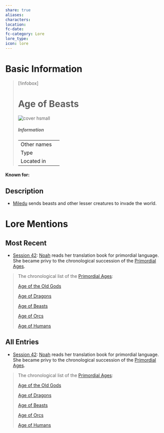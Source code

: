 ```yaml
---
share: true
aliases: 
characters: 
location: 
fc-date: 
fc-category: Lore
lore_type: 
icon: lore
---
```

# Basic Information
> [!infobox]
> # Age of Beasts
> ![cover hsmall](insertimage.png)
> ##### Information
> |   |  |
> | ---- | ---- |
> | Other names | |
> | Type||
> | Located in | |
#### Known for:
## Description
- [Miledu](../../../Miledu.md) sends beasts and other lesser creatures to invade the world.
# Lore Mentions
## Most Recent
- [Session 42](../../Session%20Log/Session%2042.md): [Noah](Noah%20Skie.md) reads her translation book for primordial language. She became privy to the chronological succession of the [Primordial Ages](Primordial%20Ages.md).
> The chronological list of the [Primordial Ages](Primordial%20Ages.md):
>
> [Age of the Old Gods](Age%20of%20the%20Old%20Gods.md)
>
> [Age of Dragons](Age%20of%20Dragons.md)
>
> [Age of Beasts](Age%20of%20Beasts.md)
>
> [Age of Orcs](Age%20of%20Orcs.md)
>
> [Age of Humans](Age%20of%20Humans.md)

## All Entries
- [Session 42](../../Session%20Log/Session%2042.md): [Noah](Noah%20Skie.md) reads her translation book for primordial language. She became privy to the chronological succession of the [Primordial Ages](Primordial%20Ages.md).
> The chronological list of the [Primordial Ages](Primordial%20Ages.md):
>
> [Age of the Old Gods](Age%20of%20the%20Old%20Gods.md)
>
> [Age of Dragons](Age%20of%20Dragons.md)
>
> [Age of Beasts](Age%20of%20Beasts.md)
>
> [Age of Orcs](Age%20of%20Orcs.md)
>
> [Age of Humans](Age%20of%20Humans.md)
